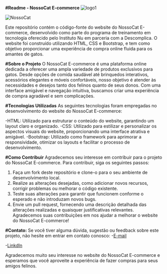 **#Readme - NossoCat E-commerce**       ![logo1](https://github.com/Luchecy/Questao2IP/assets/121204669/b8d14215-8902-4d34-97be-46692d187076)

![NossoCat](https://github.com/Luchecy/NossoCat-Descomplica/assets/121204669/b8ffe7a4-f65b-4b7f-a85e-6354f5b485dc)

   Este repositório contém o código-fonte do website do NossoCat E-commerce, desenvolvido como parte do programa de treinamento em tecnologia oferecido pelo Instituto Nu em parceria com a Descomplica. O website foi construído utilizando HTML, CSS e Bootstrap, e tem como objetivo proporcionar uma experiência de compra online fluida para os amantes de gatos.

**#Sobre o Projeto**
O NossoCat E-commerce é uma plataforma online dedicada a oferecer uma ampla variedade de produtos exclusivos para gatos. Desde opções de comida saudável até brinquedos interativos, acessórios elegantes e móveis confortáveis, nosso objetivo é atender às necessidades e desejos tanto dos felinos quanto de seus donos. Com uma interface amigável e navegação intuitiva, buscamos criar uma experiência de compra agradável e sem complicações.

**#Tecnologias Utilizadas**
As seguintes tecnologias foram empregadas no desenvolvimento do website do NossoCat E-commerce:

-HTML: Utilizado para estruturar o conteúdo do website, garantindo um layout claro e organizado.
-CSS: Utilizado para estilizar e personalizar os aspectos visuais do website, proporcionando uma interface atrativa e amigável.
-Bootstrap: Utilizado como framework para aprimorar a responsividade, otimizar os layouts e facilitar o processo de desenvolvimento.

**#Como Contribuir**
Agradecemos seu interesse em contribuir para o projeto do NossoCat E-commerce. Para contribuir, siga os seguintes passos:

1. Faça um fork deste repositório e clone-o para o seu ambiente de desenvolvimento local.
2. Realize as alterações desejadas, como adicionar novos recursos, corrigir problemas ou melhorar o código existente.
3. Teste suas alterações para garantir que funcionem conforme o esperado e não introduzam novos bugs.
4. Envie um pull request, fornecendo uma descrição detalhada das alterações realizadas e quaisquer justificativas relevantes.
   Agradecemos suas contribuições em nos ajudar a melhorar o website do NossoCat E-commerce!

**#Contato:**
Se você tiver alguma dúvida, sugestão ou feedback sobre este projeto, não hesite em entrar em contato conosco:
-[E-mail](luchecyribeiro@outlook.com)

-[LinkdIn](https://www.linkedin.com/in/luchecyribeiro/)

Agradecemos muito seu interesse no website do NossoCat E-commerce e esperamos que você aproveite a experiência de fazer compras para seus amigos felinos.
